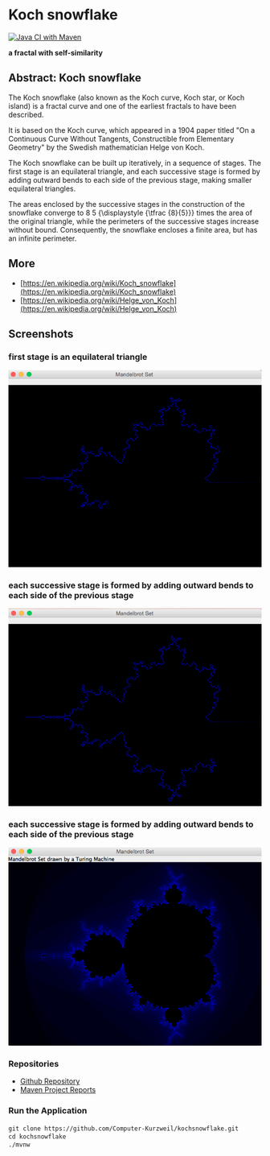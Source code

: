 # Koch snowflake

[![Java CI with Maven](https://github.com/Computer-Kurzweil/kochsnowflake/actions/workflows/maven.yml/badge.svg)](https://github.com/Computer-Kurzweil/kochsnowflake/actions/workflows/maven.yml)

**a fractal with self-similarity**

## Abstract: Koch snowflake

The Koch snowflake (also known as the Koch curve, Koch star, or Koch island) 
is a fractal curve and one of the earliest fractals to have been described. 

It is based on the Koch curve, which appeared in a 1904 paper titled 
"On a Continuous Curve Without Tangents, Constructible from Elementary Geometry"
by the Swedish mathematician Helge von Koch.

The Koch snowflake can be built up iteratively, in a sequence of stages. 
The first stage is an equilateral triangle, 
and each successive stage is formed by adding outward bends to each side of the previous stage, 
making smaller equilateral triangles. 

The areas enclosed by the successive stages in the construction 
of the snowflake converge to 8 5 {\displaystyle {\tfrac {8}{5}}} times the area of the original triangle, 
while the perimeters of the successive stages increase without bound. Consequently, the snowflake encloses 
a finite area, but has an infinite perimeter.

## More
* [https://en.wikipedia.org/wiki/Koch_snowflake](https://en.wikipedia.org/wiki/Koch_snowflake)
* [https://en.wikipedia.org/wiki/Helge_von_Koch](https://en.wikipedia.org/wiki/Helge_von_Koch)

## Screenshots

### first stage is an equilateral triangle

![Running around the Edge of the Mandelbrot Set](src/main/resources/img/screen01.png)

### each successive stage is formed by adding outward bends to each side of the previous stage

![Running around the Edge of the Mandelbrot Set](src/main/resources/img/screen02.png)

### each successive stage is formed by adding outward bends to each side of the previous stage

![Computing the Area outside the Mandelbrot Set](src/main/resources/img/screen03.png)


### Repositories
* [Github Repository](https://github.com/Computer-Kurzweil/kochsnowflake)
* [Maven Project Reports](https://java.woehlke.org/kochsnowflake)

### Run the Application
```
git clone https://github.com/Computer-Kurzweil/kochsnowflake.git
cd kochsnowflake
./mvnw
```
